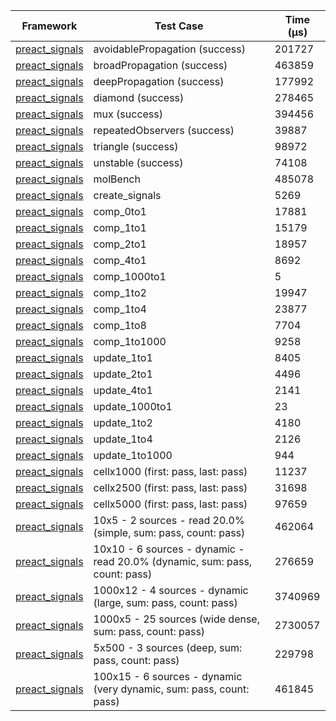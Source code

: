 | Framework | Test Case | Time (μs) |
| --- | --- | --- |
| [preact_signals](https://pub.dev/packages/preact_signals) | avoidablePropagation (success) | 201727 |
| [preact_signals](https://pub.dev/packages/preact_signals) | broadPropagation (success) | 463859 |
| [preact_signals](https://pub.dev/packages/preact_signals) | deepPropagation (success) | 177992 |
| [preact_signals](https://pub.dev/packages/preact_signals) | diamond (success) | 278465 |
| [preact_signals](https://pub.dev/packages/preact_signals) | mux (success) | 394456 |
| [preact_signals](https://pub.dev/packages/preact_signals) | repeatedObservers (success) | 39887 |
| [preact_signals](https://pub.dev/packages/preact_signals) | triangle (success) | 98972 |
| [preact_signals](https://pub.dev/packages/preact_signals) | unstable (success) | 74108 |
| [preact_signals](https://pub.dev/packages/preact_signals) | molBench | 485078 |
| [preact_signals](https://pub.dev/packages/preact_signals) | create_signals | 5269 |
| [preact_signals](https://pub.dev/packages/preact_signals) | comp_0to1 | 17881 |
| [preact_signals](https://pub.dev/packages/preact_signals) | comp_1to1 | 15179 |
| [preact_signals](https://pub.dev/packages/preact_signals) | comp_2to1 | 18957 |
| [preact_signals](https://pub.dev/packages/preact_signals) | comp_4to1 | 8692 |
| [preact_signals](https://pub.dev/packages/preact_signals) | comp_1000to1 | 5 |
| [preact_signals](https://pub.dev/packages/preact_signals) | comp_1to2 | 19947 |
| [preact_signals](https://pub.dev/packages/preact_signals) | comp_1to4 | 23877 |
| [preact_signals](https://pub.dev/packages/preact_signals) | comp_1to8 | 7704 |
| [preact_signals](https://pub.dev/packages/preact_signals) | comp_1to1000 | 9258 |
| [preact_signals](https://pub.dev/packages/preact_signals) | update_1to1 | 8405 |
| [preact_signals](https://pub.dev/packages/preact_signals) | update_2to1 | 4496 |
| [preact_signals](https://pub.dev/packages/preact_signals) | update_4to1 | 2141 |
| [preact_signals](https://pub.dev/packages/preact_signals) | update_1000to1 | 23 |
| [preact_signals](https://pub.dev/packages/preact_signals) | update_1to2 | 4180 |
| [preact_signals](https://pub.dev/packages/preact_signals) | update_1to4 | 2126 |
| [preact_signals](https://pub.dev/packages/preact_signals) | update_1to1000 | 944 |
| [preact_signals](https://pub.dev/packages/preact_signals) | cellx1000 (first: pass, last: pass) | 11237 |
| [preact_signals](https://pub.dev/packages/preact_signals) | cellx2500 (first: pass, last: pass) | 31698 |
| [preact_signals](https://pub.dev/packages/preact_signals) | cellx5000 (first: pass, last: pass) | 97659 |
| [preact_signals](https://pub.dev/packages/preact_signals) | 10x5 - 2 sources - read 20.0% (simple, sum: pass, count: pass) | 462064 |
| [preact_signals](https://pub.dev/packages/preact_signals) | 10x10 - 6 sources - dynamic - read 20.0% (dynamic, sum: pass, count: pass) | 276659 |
| [preact_signals](https://pub.dev/packages/preact_signals) | 1000x12 - 4 sources - dynamic (large, sum: pass, count: pass) | 3740969 |
| [preact_signals](https://pub.dev/packages/preact_signals) | 1000x5 - 25 sources (wide dense, sum: pass, count: pass) | 2730057 |
| [preact_signals](https://pub.dev/packages/preact_signals) | 5x500 - 3 sources (deep, sum: pass, count: pass) | 229798 |
| [preact_signals](https://pub.dev/packages/preact_signals) | 100x15 - 6 sources - dynamic (very dynamic, sum: pass, count: pass) | 461845 |
